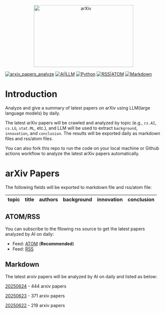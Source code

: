 <div  align="center">    
<img src="https://info.arxiv.org/brand/images/brand-logo-dark-mode.jpg" width = "320" height = "200" alt="arXiv" align=center />
</div>

[![arxiv_papers_analyze](https://github.com/nituchao/latest_arxiv_analyze_ai/actions/workflows/arxiv_papers_analyze.yml/badge.svg)](https://github.com/nituchao/latest_arxiv_analyze_ai/actions/workflows/arxiv_papers_analyze.yml)
[![AI|LLM](https://img.shields.io/badge/AI-Large_Language_Model-8A2BE2)](https://github.com/nituchao/latest_arxiv_analyze_ai/)
[![Python](https://img.shields.io/badge/Python-3.9%7C3.10%7C3.11%7C3.12%7C3.13-blue)](https://github.com/nituchao/latest_arxiv_analyze_ai/)
[![RSS|ATOM](https://img.shields.io/badge/RSS%7CATOM-Feed-e6a700)](https://nituchao.github.io/latest_arxiv_analyze_ai/arxiv_papers_data/rss.xml)
[![Markdown](https://img.shields.io/badge/Markdown-Static-25c2a0)](https://github.com/nituchao/latest_arxiv_analyze_ai/)

# Introduction
Analyze and give a summary of latest papers on arXiv using LLM(large language models) by daily.

The latest arXiv papers will be crawled and analyzed by topic (e.g., `cs.AI`, `cs.LG`, `stat.ML`, etc.), and LLM will be used to extract `background`, `innovation`, and `conclusion`. The results will be exported daily as markdown files and rss/atom files.

You can also fork this repo to run the code on your local machine or Github actions workflow to analyze the latest arXiv papers automatically.

# arXiv Papers

The following fields will be exported to markdown file and rss/atom file:

<table>
    <thead>
        <tr>
            <th>topic</th>
            <th>title</th>
            <th>authors</th>
            <th>background</th>
            <th>innovation</th>
            <th>conclusion</th>
        </tr>
    </thead>
</table>

## ATOM/RSS
You can subscribe to the fllowing rss source to get the latest papers analyzed by AI on daily:

- Feed: <a href="https://zhangliang.ai/papers/atom.xml" target="_blank">ATOM</a> (**Recommended**)
- Feed: <a href="https://zhangliang.ai/papers/rss.xml" target="_blank">RSS</a>

## Markdown
The latest arxiv papers will be analyzed by AI on daily and listed as below:


[20250624](arxiv_papers_data/arxiv_papers_20250624_analyzed_Chinese.md) - 444 arxiv papers 

[20250623](arxiv_papers_data/arxiv_papers_20250623_analyzed_Chinese.md) - 371 arxiv papers 

[20250622](arxiv_papers_data/arxiv_papers_20250622_analyzed_Chinese.md) - 219 arxiv papers
